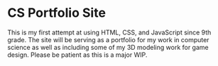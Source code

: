 # CS Portfolio Site
This is my first attempt at using HTML, CSS, and JavaScript since 9th grade. The site will be serving as a portfolio for my work in computer science as well as 
including some of my 3D modeling work for game design. Please be patient as this is a major WIP.

